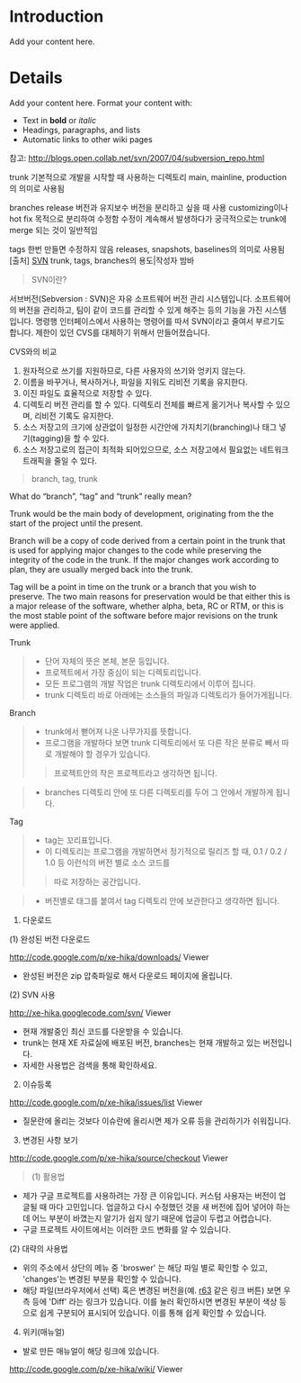 # Introduction #

Add your content here.


# Details #

Add your content here.  Format your content with:
  * Text in **bold** or _italic_
  * Headings, paragraphs, and lists
  * Automatic links to other wiki pages

참고: http://blogs.open.collab.net/svn/2007/04/subversion_repo.html

trunk
기본적으로 개발을 시작할 때 사용하는 디렉토리
main, mainline, production의 의미로 사용됨

branches
release 버전과 유지보수 버전을 분리하고 싶을 때 사용
customizing이나 hot fix 목적으로 분리하여 수정함
수정이 계속해서 발생하다가 궁극적으로는 trunk에 merge 되는 것이 일반적임

tags
한번 만들면 수정하지 않음
releases, snapshots, baselines의 의미로 사용됨
[출처] [SVN](SVN.md) trunk, tags, branches의 용도|작성자 밤바


> SVN이란?

서브버전(Sebversion : SVN)은 자유 소프트웨어 버전 관리 시스템입니다.
소프트웨어의 버전을 관리하고, 팀이 같이 코드를 관리할 수 있게 해주는 등의 기능을 가진 시스템입니다.
명령행 인터페이스에서 사용하는 명령어를 따서 SVN이라고 줄여서 부르기도 합니다.
제한이 있던 CVS를 대체하기 위해서 만들어졌습니다.

CVS와의 비교
1. 원자적으로 쓰기를 지원하므로, 다른 사용자의 쓰기와 엉키지 않는다.
2. 이름을 바꾸거나, 복사하거나, 파일을 지워도 리비전 기록을 유지한다.
3. 이진 파일도 효율적으로 저장할 수 있다.
4. 디렉토리 버전 관리를 할 수 있다. 디렉토리 전체를 빠르게 옮기거나 복사할 수 있으며, 리비전 기록도 유지한다.
5. 소스 저장고의 크기에 상관없이 일정한 시간안에 가지치기(branching)나 태그 넣기(tagging)을 할 수 있다.
6. 소스 저장고로의 접근이 최적화 되어있으므로, 소스 저장고에서 필요없는 네트워크 트래픽을 줄일 수 있다.


> branch, tag, trunk


What do “branch”, “tag” and “trunk” really mean?


Trunk would be the main body of development, originating from the the start of the project until the present.

Branch will be a copy of code derived from a certain point in the trunk that is used for applying major changes to the code while preserving the integrity of the code in the trunk. If the major changes work according to plan, they are usually merged back into the trunk.

Tag will be a point in time on the trunk or a branch that you wish to preserve. The two main reasons for preservation would be that either this is a major release of the software, whether alpha, beta, RC or RTM, or this is the most stable point of the software before major revisions on the trunk were applied.


Trunk
> - 단어 자체의 뜻은 본체, 본문 등입니다.
> - 프로젝트에서 가장 중심이 되는 디렉토리입니다.
> - 모든 프로그램의 개발 작업은 trunk 디렉토리에서 이루어  집니다.
> - trunk 디렉토리 바로 아래에는 소스들의 파일과 디렉토리가 들어가게됩니다.

Branch
> - trunk에서 뻗어져 나온 나무가지를 뜻합니다.
> - 프로그램을 개발하다 보면 trunk 디렉토리에서 또 다른 작은 분류로 빼서 따로 개발해야 할 경우가 있습니다.
> > 프로젝트안의 작은 프로젝트라고 생각하면 됩니다.

> - branches 디렉토리 안에 또 다른 디렉토리를 두어 그 안에서 개발하게 됩니다.

Tag
> - tag는 꼬리표입니다.
> - 이 디렉토리는 프로그램을 개발하면서 정기적으로 릴리즈 할 때, 0.1 / 0.2 / 1.0 등 이런식의 버전 별로 소스 코드를
> > 따로 저장하는 공간입니다.

> - 버전별로 태그를 붙여서 tag 디렉토리 안에 보관한다고 생각하면 됩니다.


1. 다운로드


(1) 완성된 버전 다운로드

http://code.google.com/p/xe-hika/downloads/
Viewer


- 완성된 버전은 zip 압축파일로 해서 다운로드 페이지에 올립니다.

(2) SVN 사용


http://xe-hika.googlecode.com/svn/
Viewer


- 현재 개발중인 최신 코드를 다운받을 수 있습니다.
- trunk는 현재 XE 자료실에 배포된 버전, branches는 현재 개발하고 있는 버전입니다.
- 자세한 사용법은 검색을 통해 확인하세요.


2. 이슈등록


http://code.google.com/p/xe-hika/issues/list
Viewer


- 질문란에 올리는 것보다 이슈란에 올리시면 제가 오류 등을 관리하기가 쉬워집니다.


3. 변경된 사항 보기


http://code.google.com/p/xe-hika/source/checkout
Viewer

> (1) 활용법

- 제가 구글 프로젝트를 사용하려는 가장 큰 이유입니다. 커스텀 사용자는 버전이 업글될 때 마다 고민입니다. 업글하고 다시 수정했던 것을 새 버전에 집어 넣어야 하는데 어느 부분이 바꼈는지 알기가 쉽지 않기 때문에 업글이 두렵고 어렵습니다.
- 구글 프로젝트 사이트에서는 이러한 코드 변화를 알 수 있습니다.

(2) 대략의 사용법

- 위의 주소에서 상단의 메뉴 중 'broswer' 는 해당 파일 별로 확인할 수 있고, 'changes'는 변경된 부분을 확인할 수 있습니다.
- 해당 파일(브라우저에서 선택) 혹은 변경된 버전을(예. [r63](https://code.google.com/p/eond/source/detail?r=63) 같은 링크 버튼) 보면 우측 등에 'Diff' 라는 링크가 있습니다. 이를 눌러 확인하시면 변경된 부분이 색상 등으로 쉽게 구분되어 표시되어 있습니다. 이를 통해 쉽게 확인할 수 있습니다.

4. 위키(매뉴얼)


- 발로 만든 매뉴얼이 해당 링크에 있습니다.

http://code.google.com/p/xe-hika/wiki/
Viewer